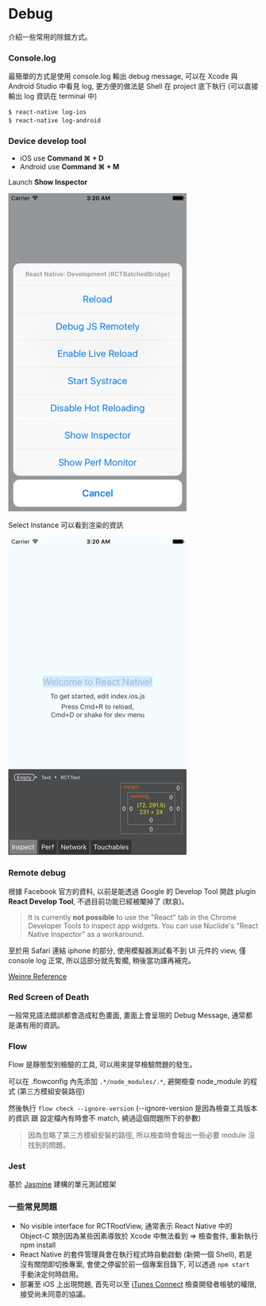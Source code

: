 # Debug
介紹一些常用的除錯方式。

### Console.log
最簡單的方式是使用 console.log 輸出 debug message, 可以在 Xcode 與 Android Studio 中看見 log, 更方便的做法是 Shell 在 project 底下執行 (可以直接輸出 log 資訊在 terminal 中)

```bash
$ react-native log-ios
$ react-native log-android
```

### Device develop tool
* iOS use **Command ⌘ + D**
* Android use **Command ⌘ + M** 

Launch **Show Inspector**

![](Inspect1.jpg)

Select Instance 可以看到渲染的資訊

![](Inspect2.jpg)

### Remote debug
根據 Facebook 官方的資料, 以前是能透過 Google 的 Develop Tool 開啟 plugin **React Develop Tool**, 不過目前功能已經被閹掉了 (默哀)。

>It is currently **not possible** to use the "React" tab in the Chrome Developer Tools to inspect app widgets. You can use Nuclide's "React Native Inspector" as a workaround.

至於用 Safari 連結 iphone 的部分, 使用模擬器測試看不到 UI 元件的 view, 僅 console log 正常, 所以這部分就先暫擱, 稍後當功課再補完。

[Weinre Reference](http://people.apache.org/~pmuellr/weinre/docs/latest/)

### Red Screen of Death
一般常見語法錯誤都會造成紅色畫面, 畫面上會呈現的 Debug Message, 通常都是滿有用的資訊。

### Flow
Flow 是靜態型別檢驗的工具, 可以用來提早檢驗問題的發生。

可以在 .flowconfig 內先添加 `.*/node_modules/.*`, 避開檢查 node_module 的程式 (第三方模組安裝路徑)

然後執行 `flow check --ignore-version` (--ignore-version 是因為檢查工具版本的資訊 跟 設定檔內有時會不 match, 繞過這個問題所下的參數)

> 因為忽略了第三方模組安裝的路徑, 所以檢查時會報出一些必要 module 沒找到的問題。

### Jest
基於 [Jasmine](https://github.com/jasmine/jasmine) 建構的單元測試框架



### 一些常見問題
* No visible interface for RCTRootView, 通常表示 React Native 中的 Object-C 類別因為某些因素導致於 Xcode 中無法看到 => 檢查套件, 重新執行 npm install
* React Native 的套件管理員會在執行程式時自動啟動 (新開一個 Shell), 若是沒有關閉即切換專案, 會使之停留於前一個專案目錄下, 可以透過 `npm start` 手動決定何時啟用。
* 部署至 iOS 上出現問題, 首先可以至 [iTunes Connect]() 檢查開發者帳號的權限, 接受尚未同意的協議。